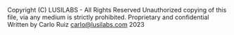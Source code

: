 Copyright (C) LUSILABS - All Rights Reserved
Unauthorized copying of this file, via any medium is strictly prohibited.
Proprietary and confidential
Written by Carlo Ruiz <carlo@lusilabs.com> 2023
